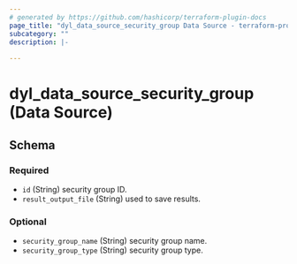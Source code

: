 ```yaml
---
# generated by https://github.com/hashicorp/terraform-plugin-docs
page_title: "dyl_data_source_security_group Data Source - terraform-provider-dyl"
subcategory: ""
description: |-
  
---
```


# dyl_data_source_security_group (Data Source)





<!-- schema generated by tfplugindocs -->
## Schema

### Required

- `id` (String) security group ID.
- `result_output_file` (String) used to save results.

### Optional

- `security_group_name` (String) security group name.
- `security_group_type` (String) security group type.

